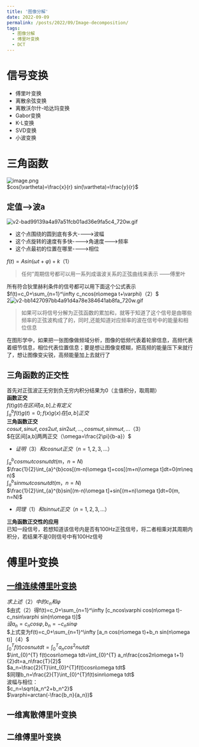 ```yaml
---
title: '图像分解'
date: 2022-09-09
permalink: /posts/2022/09/Image-decomposition/
tags:
  - 图像分解
  - 傅里叶变换
  - DCT
---
```


<a name="RKU7z"></a>
# 信号变换
- 傅里叶变换
- 离散余弦变换
- 离散沃尔什-哈达玛变换
- Gabor变换
- K-L变换
- SVD变换
- 小波变换
<a name="Gijqp"></a>
# 三角函数
![image.png](https://cdn.nlark.com/yuque/0/2022/png/32551639/1662704954417-56404f11-b147-4fc8-988d-ea596d748d64.png#clientId=ub8cd9ed3-3da8-4&crop=0&crop=0&crop=1&crop=1&from=paste&height=397&id=u1055499c&margin=%5Bobject%20Object%5D&name=image.png&originHeight=643&originWidth=680&originalType=binary&ratio=1&rotation=0&showTitle=false&size=123951&status=done&style=none&taskId=u37161bfa-c1d1-4204-8a1a-545a8ec4816&title=&width=420)<br />$cos(\vartheta)=\frac{x}{r}
sin(\vartheta)=\frac{y}{r}$
<a name="fE1lY"></a>
## 定值——>波a
![v2-bad99139a4a97a51fcb01ad36e9fa5c4_720w.gif](https://cdn.nlark.com/yuque/0/2022/gif/32551639/1662705217500-67a1a522-3f63-4b8e-93d5-e6baf45f66e8.gif#clientId=ub8cd9ed3-3da8-4&crop=0&crop=0&crop=1&crop=1&from=ui&id=uac1e53b7&margin=%5Bobject%20Object%5D&name=v2-bad99139a4a97a51fcb01ad36e9fa5c4_720w.gif&originHeight=317&originWidth=628&originalType=binary&ratio=1&rotation=0&showTitle=false&size=223141&status=done&style=none&taskId=u3130a4c5-1d63-4e7f-86a9-92d7bb04e47&title=)

- 这个点围绕的圆到底有多大---->波幅
- 这个点旋转的速度有多快---->角速度--->频率
- 这个点最初的位置在哪里---->相位

$f(t)=Asin(\omega t+\varphi)+k（1）$
> 任何”周期信号都可以用一系列成谐波关系的正弦曲线来表示	——傅里叶

所有符合狄里赫利条件的信号都可以用下面这个公式表示<br />$f(t)=c_0+\sum_{n=1}^\infty c_ncos(n\omega t+\varphi)（2）$<br />2![v2-bb1427097bb4a91d4a78e384641ab8fa_720w.gif](https://cdn.nlark.com/yuque/0/2022/gif/32551639/1662705690057-613c7454-02eb-4a7e-9788-f633bc9e3395.gif#clientId=ub8cd9ed3-3da8-4&crop=0&crop=0&crop=1&crop=1&from=ui&id=uae7fd967&margin=%5Bobject%20Object%5D&name=v2-bb1427097bb4a91d4a78e384641ab8fa_720w.gif&originHeight=240&originWidth=300&originalType=binary&ratio=1&rotation=0&showTitle=false&size=271468&status=done&style=none&taskId=u8c92a13e-c802-45d7-b5f6-ebd4dfb4156&title=)
> 如果可以将信号分解为正弦函数的累加和，就等于知道了这个信号是由哪些频率的正弦波构成了的，同时,还能知道对应频率的波在信号中的能量和相位信息

在图形学中，如果把一张图像做频域分析，图像的低频代表着轮廓信息，高频代表着细节信息，相位代表位置信息；要是想让图像变模糊，把高频的能量压下来就行了，想让图像变尖锐，高频能量加上去就行了
<a name="XatmO"></a>
## 三角函数的正交性
首先对正弦波正无穷到负无穷内积分结果为0（主值积分，取周期）<br />**函数正交**<br />$f(t)g(t)在区间[a,b]上有定义$<br />$\int_{a}^{b}f(t)g(t)=0;f(x)g(x)在[a,b]正交$<br />**三角函数正交**<br />$cos\omega t,sin\omega t,cos2\omega t,sin2\omega t, ...,cosm\omega t,sinm\omega t,...（3）$<br />$在区间[a,b]两两正交（\omega=\frac{2\pi}{b-a}）$

- $证明（3）和cosn\omega t正交（n=1,2,3,...）$

$\int_{a}^{b}cosm\omega tcosn\omega tdt(m，n=N)$<br />$\frac{1}{2}\int_{a}^{b}cos[(m-n)\omega t]+cos[(m+n)\omega t]dt=0(m\neq n)$<br />$\int_{a}^{b}sinm\omega tcosn\omega tdt(m，n=N)$<br />$\frac{1}{2}\int_{a}^{b}sin[(m-n)\omega t]+sin[(m+n)\omega t]dt=0(m, n=N)$

- $同理（1）和sinn\omega t正交（n=1,2,3,...）$

**三角函数正交性的应用**<br />已知一段信号，若想知道该信号内是否有100Hz正弦信号，将二者相乘对其周期内积分，若结果不是0则信号中有100Hz信号
<a name="p35ej"></a>
# 傅里叶变换
<a name="EwiP2"></a>
## [一维连续傅里叶变换](https://www.zhihu.com/question/22085329/answer/774074211)
$求上述（2）中的c_n和\varphi$<br />$由式（2）得f(t)=c_0+\sum_{n=1}^\infty [c_ncos\varphi cos(n\omega t)-c_nsin\varphi sin(n\omega t)]$<br />$设a_n=c_ncos\varphi,b_n=-c_nsin\varphi$<br />$上式变为f(t)=c_0+\sum_{n=1}^\infty [a_n cos(n\omega t)+b_n sin(n\omega t)]（4）$<br />$\int_{0}^{T} f(t)cosn\omega tdt=\int_{0}^{T} a_ncos^2n\omega tdt$<br />$\int_{0}^{T} f(t)cosn\omega tdt=\int_{0}^{T} a_n\frac{cos2n\omega t+1}{2}dt=a_n\frac{T}{2}$<br />$a_n=\frac{2}{T}\int_{0}^{T}f(t)cosn\omega tdt$<br />$同理b_n=\frac{2}{T}\int_{0}^{T}f(t)sinn\omega tdt$<br />波幅与相位：<br />$c_n=\sqrt{a_n^2+b_n^2}$<br />$\varphi=arctan(-\frac{b_n}{a_n})$
<a name="WxIdr"></a>
## 一维离散傅里叶变换

<a name="O5hCo"></a>
## 二维傅里叶变换

